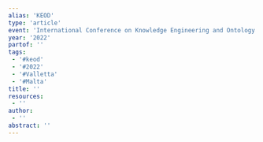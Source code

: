 ```yaml
---
alias: 'KEOD'
type: 'article'
event: 'International Conference on Knowledge Engineering and Ontology Development'
year: '2022'
partof: ''
tags:
 - '#keod'
 - '#2022'
 - '#Valletta'
 - '#Malta'
title: ''
resources:
 - ''
author:
 - ''
abstract: ''
---
```

